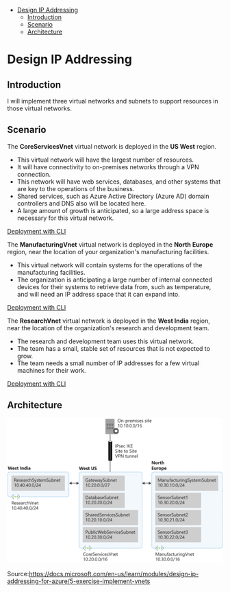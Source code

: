 
- [Design IP Addressing](#design-ip-addressing)
  - [Introduction](#introduction)
  - [Scenario](#scenario)
  - [Architecture](#architecture)

# Design IP Addressing

## Introduction
I will implement three virtual networks and subnets to support resources in those virtual networks.

## Scenario

The **CoreServicesVnet** virtual network is deployed in the **US West** region.
* This virtual network will have the largest number of resources. 
* It will have connectivity to on-premises networks through a VPN connection. 
* This network will have web services, databases, and other systems that are key to the operations of the business. 
* Shared services, such as Azure Active Directory (Azure AD) domain controllers and DNS also will be located here. 
* A large amount of growth is anticipated, so a large address space is necessary for this virtual network.

[Deployment with CLI](deploy-coreservicevnet.azcli)

The **ManufacturingVnet** virtual network is deployed in the **North Europe** region, near the location of your organization's manufacturing facilities. 
* This virtual network will contain systems for the operations of the manufacturing facilities. 
* The organization is anticipating a large number of internal connected devices for their systems to retrieve data from, such as temperature, and will need an IP address space that it can expand into.

[Deployment with CLI](deploy-manufacturingvnet.azcli)

The **ResearchVnet** virtual network is deployed in the **West India** region, near the location of the organization's research and development team. 
* The research and development team uses this virtual network. 
* The team has a small, stable set of resources that is not expected to grow. 
* The team needs a small number of IP addresses for a few virtual machines for their work.

[Deployment with CLI](deploy-researchvnet.azcli)

## Architecture

![alt](pics/5-design-implement-vnet-peering.svg)




























Source:https://docs.microsoft.com/en-us/learn/modules/design-ip-addressing-for-azure/5-exercise-implement-vnets
